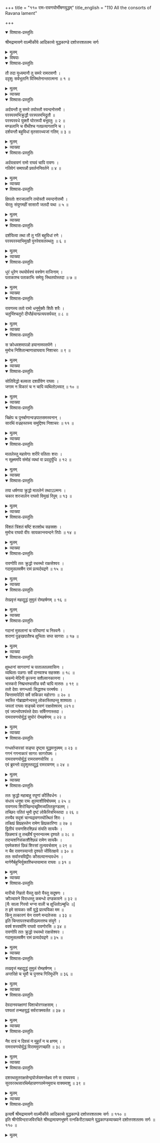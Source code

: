 +++
title = "११० राम-रावणयोर्भीषणयुद्धम्"
title_english = "110 All the consorts of Ravana lament"

+++

<details open><summary>विश्वास-प्रस्तुतिः</summary>

श्रीमद्रामायणे वाल्मीकीये आदिकाव्ये युद्धकाण्डे दशोत्तरशततमः सर्गः
</details>

<details><summary>मूलम्</summary>

श्रीमद्रामायणे वाल्मीकीये आदिकाव्ये युद्धकाण्डे दशोत्तरशततमः सर्गः
</details>

<details><summary>विषयाः</summary>

रामेण रावणस्यैकैकशिरश्छेदे पुनः पुनः शिरोन्तरप्ररोहे एकोत्तरशतवारं तावच्छिरसांछेदनम् ॥ १ ॥

</details>

<details open><summary>विश्वास-प्रस्तुतिः</summary>

तौ तदा युध्यमानौ तु समरे रामरावणौ ।  
ददृशुः सर्वभूतानि विस्मितेनान्तरात्मना ॥ १ ॥
</details>

<details><summary>मूलम्</summary>

तौ तदा युध्यमानौ तु समरे रामरावणौ ।  
ददृशुः सर्वभूतानि विस्मितेनान्तरात्मना ॥ १ ॥
</details>

<details><summary>व्याख्या</summary>

अथ रावणशिरश्छेदः – तौ तदेत्यादि ॥ समरे युद्धभूमौ । तदा उत्पातकाले । अन्तरात्मना अन्तःकरणेन उपलक्षितानि ॥ १ ॥
</details>

<details open><summary>विश्वास-प्रस्तुतिः</summary>

अर्दयन्तौ तु समरे तयोस्तौ स्यन्दनोत्तमौ ।  
परस्परमभिक्रुद्धौ परस्परमभिद्रुतौ ॥  
परस्परवधे युक्तौ घोररूपौ बभूवतुः ॥ २ ॥  
मण्डलानि च वीथीश्च गतप्रत्यागतानि च ।  
दर्शयन्तौ बहुविधां मृतसारथ्यजां गतिम् ॥ ३ ॥
</details>

<details><summary>मूलम्</summary>

अर्दयन्तौ तु समरे तयोस्तौ स्यन्दनोत्तमौ ।  
परस्परमभिक्रुद्धौ परस्परमभिद्रुतौ ॥  
परस्परवधे युक्तौ घोररूपौ बभूवतुः ॥ २ ॥  
मण्डलानि च वीथीश्च गतप्रत्यागतानि च ।  
दर्शयन्तौ बहुविधां मृतसारथ्यजां गतिम् ॥ ३ ॥
</details>

<details><summary>व्याख्या</summary>

अर्दयन्तावित्यादिसार्धश्लोकद्वय मेकान्वयम् ॥ अर्दयन्तौ परस्परं पीडयन्तौ । रथयोः क्रोधादिकं रथिकद्वारा । मण्डलानि मण्डलगतीः । गतप्रत्यागतानि शत्रुरथं प्रति गमनं गतं पुनः स्थानं प्रत्यागमनं प्रत्यागतं तयोरावृत्त्या बहुवचनं । एवंप्रकारेण बहुविधां सूतसारथ्यजां सूतस्य यत् सारथ्यं सारथिकर्म तज्जां । गतिं संचारं दर्शयन्तौ तयोः रथौ घोररूपौ बभूवतुः ॥ २-३ ॥
</details>

<details open><summary>विश्वास-प्रस्तुतिः</summary>

अर्दयन्रावणं रामो राघवं चापि रावणः ।  
गतिवेगं समापन्नौ प्रवर्तननिवर्तने ॥ ४ ॥
</details>

<details><summary>मूलम्</summary>

अर्दयन्रावणं रामो राघवं चापि रावणः ।  
गतिवेगं समापन्नौ प्रवर्तननिवर्तने ॥ ४ ॥
</details>

<details><summary>व्याख्या</summary>

रावणमर्दन् रामो राघवमर्दयन् रावणश्चोभौ प्रवर्तननिवर्तने तद्रूपं गतिवेगं समापन्नौ । बभूवतुरिति शेषः ॥ ४ ॥
</details>

<details open><summary>विश्वास-प्रस्तुतिः</summary>

क्षिपतोः शरजालानि तयोस्तौ स्यन्दनोत्तमौ ।  
चेरतुः संयुगमहीं सासारौ जलदौ यथा ॥ ५ ॥
</details>

<details><summary>मूलम्</summary>

क्षिपतोः शरजालानि तयोस्तौ स्यन्दनोत्तमौ ।  
चेरतुः संयुगमहीं सासारौ जलदौ यथा ॥ ५ ॥
</details>

<details><summary>व्याख्या</summary>

सासारौ सजलधारौ ॥ ५ ॥
</details>

<details open><summary>विश्वास-प्रस्तुतिः</summary>

दर्शयित्वा तथा तौ तु गतिं बहुविधां रणे ।  
परस्परस्याभिमुखौ पुनरेवावतस्थतुः ॥ ६ ॥
</details>

<details><summary>मूलम्</summary>

दर्शयित्वा तथा तौ तु गतिं बहुविधां रणे ।  
परस्परस्याभिमुखौ पुनरेवावतस्थतुः ॥ ६ ॥
</details>

<details><summary>व्याख्या</summary>

तथा गतिं पूर्वोक्तगतिभेदम् ॥ ६ ॥
</details>

<details open><summary>विश्वास-प्रस्तुतिः</summary>

धुरं धुरेण रथयोर्वक्त्रं वक्त्रेण वाजिनाम् ।  
पताकाश्च पताकाभिः समेयुः स्थितयोस्तदा ॥ ७ ॥
</details>

<details><summary>मूलम्</summary>

धुरं धुरेण रथयोर्वक्त्रं वक्त्रेण वाजिनाम् ।  
पताकाश्च पताकाभिः समेयुः स्थितयोस्तदा ॥ ७ ॥
</details>

<details><summary>व्याख्या</summary>

धुरं युगं । धुरेण । अकारान्तत्वमार्षं । स्थितयोः युद्धे गतिं बिना स्थितयोः । तयोरिति शेषः ॥ ७ ॥
</details>

<details open><summary>विश्वास-प्रस्तुतिः</summary>

रावणस्य ततो रामो धनुर्मुक्तैः शितैः शरैः ।  
चतुर्भिश्चतुरो दीप्तैर्हयान्प्रत्यपसर्पयत् ॥ ८ ॥
</details>

<details><summary>मूलम्</summary>

रावणस्य ततो रामो धनुर्मुक्तैः शितैः शरैः ।  
चतुर्भिश्चतुरो दीप्तैर्हयान्प्रत्यपसर्पयत् ॥ ८ ॥
</details>

<details><summary>व्याख्या</summary>

प्रत्यपसर्पयत् न्यवर्तयत् ॥ ८ ॥
</details>

<details open><summary>विश्वास-प्रस्तुतिः</summary>

स क्रोधवशमापन्नो हयानामपसर्पणे ।  
मुमोच निशितान्बाणान्राघवाय निशाचरः ॥ ९ ॥
</details>

<details><summary>मूलम्</summary>

स क्रोधवशमापन्नो हयानामपसर्पणे ।  
मुमोच निशितान्बाणान्राघवाय निशाचरः ॥ ९ ॥
</details>

<details><summary>व्याख्या</summary>

अपसर्पणे विषये ॥ ९ ॥
</details>

<details open><summary>विश्वास-प्रस्तुतिः</summary>

सोतिविद्धो बलवता दशग्रीवेण राघवः ।  
जगाम न विकारं च न चापि व्यथितोऽभवत् ॥ १० ॥
</details>

<details><summary>मूलम्</summary>

सोतिविद्धो बलवता दशग्रीवेण राघवः ।  
जगाम न विकारं च न चापि व्यथितोऽभवत् ॥ १० ॥
</details>

<details><summary>व्याख्या</summary>

विकारं वेदनासूचकमुखविकारम् ॥ १०॥
</details>

<details open><summary>विश्वास-प्रस्तुतिः</summary>

चिक्षेप च पुनर्बाणान्वज्रपातसमस्वनान् ।  
सारथिं वज्रहस्तस्य समुद्दिश्य निशाचरः ॥ ११ ॥
</details>

<details><summary>मूलम्</summary>

चिक्षेप च पुनर्बाणान्वज्रपातसमस्वनान् ।  
सारथिं वज्रहस्तस्य समुद्दिश्य निशाचरः ॥ ११ ॥
</details>

<details><summary>व्याख्या</summary>

वज्रपातोशनिपातः ॥ ११ ॥
</details>

<details open><summary>विश्वास-प्रस्तुतिः</summary>

मातलेस्तु महावेगाः शरीरे पतिताः शराः ।  
न सूक्ष्ममपि संमोहं व्यथां वा प्रददुर्युधि ॥ १२ ॥
</details>

<details><summary>मूलम्</summary>

मातलेस्तु महावेगाः शरीरे पतिताः शराः ।  
न सूक्ष्ममपि संमोहं व्यथां वा प्रददुर्युधि ॥ १२ ॥
</details>

<details><summary>व्याख्या</summary>

सूक्ष्मं अल्पम् ॥ १२ ॥
</details>

<details open><summary>विश्वास-प्रस्तुतिः</summary>

तया धर्षणया क्रुद्धो मातलेर्न तथाऽऽत्मनः ।  
चकार शरजालेन राघवो विमुखं रिपुम् ॥ १३ ॥
</details>

<details><summary>मूलम्</summary>

तया धर्षणया क्रुद्धो मातलेर्न तथाऽऽत्मनः ।  
चकार शरजालेन राघवो विमुखं रिपुम् ॥ १३ ॥
</details>

<details><summary>व्याख्या</summary>

यथा मातलेः तया धर्षणया क्रुद्धः तथा आत्मनो धर्षणया न क्रुद्धः । एवं क्रुद्धो रिपुं विमुखं चकार ॥ १३ ॥
</details>

<details open><summary>विश्वास-प्रस्तुतिः</summary>

विंशतं त्रिंशतं षष्टिं शतशोथ सहस्रशः ।  
मुमोच राघवो वीरः सायकान्स्यन्दने रिपोः ॥ १४ ॥
</details>

<details><summary>मूलम्</summary>

विंशतं त्रिंशतं षष्टिं शतशोथ सहस्रशः ।  
मुमोच राघवो वीरः सायकान्स्यन्दने रिपोः ॥ १४ ॥
</details>

<details><summary>व्याख्या</summary>

विंशतमिति ॥ इकारलोपश्छान्दसः ॥ १४ ॥
</details>

<details open><summary>विश्वास-प्रस्तुतिः</summary>

रावणोपि ततः क्रुद्धो रथस्थो राक्षसेश्वरः ।  
गदामुसलवर्षेण रामं प्रत्यर्दयद्रणे ॥ १५ ॥
</details>

<details><summary>मूलम्</summary>

रावणोपि ततः क्रुद्धो रथस्थो राक्षसेश्वरः ।  
गदामुसलवर्षेण रामं प्रत्यर्दयद्रणे ॥ १५ ॥
</details>

<details><summary>व्याख्या</summary>

रथस्थः रथे निश्चलतया स्थित इत्यर्थः ॥ १५ ॥
</details>

<details open><summary>विश्वास-प्रस्तुतिः</summary>

तेत्प्रवृत्तं महद्युद्धं तुमुलं रोमहर्षणम् ॥ १६ ॥
</details>

<details><summary>मूलम्</summary>

तेत्प्रवृत्तं महद्युद्धं तुमुलं रोमहर्षणम् ॥ १६ ॥
</details>

<details><summary>व्याख्या</summary>

तत्प्रवृत्तमित्यर्धमेकं वाक्यम् ॥ १६ ॥
</details>

<details open><summary>विश्वास-प्रस्तुतिः</summary>

गदानां मुसलानां च परिघाणां च निस्वनैः ।  
शराणां पुङ्खपातैश्च क्षुभिताः सप्त सागराः ॥ १७ ॥
</details>

<details><summary>मूलम्</summary>

गदानां मुसलानां च परिघाणां च निस्वनैः ।  
शराणां पुङ्खपातैश्च क्षुभिताः सप्त सागराः ॥ १७ ॥
</details>

<details><summary>व्याख्या</summary>

निस्वनैः वेगजैरिति शेषः ॥ १७ ॥
</details>

<details open><summary>विश्वास-प्रस्तुतिः</summary>

क्षुब्धानां सागराणां च पातालतलवासिनः ।  
व्यथिताः पन्नगाः सर्वे दानवाश्च सहस्रशः ॥ १८ ॥  
चकम्पे मेदिनी कृत्स्ना सशैलवनकानना ।  
भास्करो निष्प्रभश्चासीन्न ववौ चापि मारुतः ॥ १९ ॥  
ततो देवाः सगन्धर्वाः सिद्धाश्च परमर्षयः ।  
चिन्तामापेदिरे सर्वे सकिन्नर महोरगाः ॥ २० ॥  
स्वस्ति गोब्राह्मणेभ्यस्तु लोकास्तिष्ठन्तु शाश्वताः ।  
जयतां राघवः सङ्ख्ये रावणं राक्षसेश्वरम् ॥२१॥  
एवं जपन्तोपश्यंस्ते देवाः सर्षिगणास्तदा ।  
रामरावणयोर्युद्धं सुघोरं रोमहर्षणम् ॥ २२ ॥
</details>

<details><summary>मूलम्</summary>

क्षुब्धानां सागराणां च पातालतलवासिनः ।  
व्यथिताः पन्नगाः सर्वे दानवाश्च सहस्रशः ॥ १८ ॥  
चकम्पे मेदिनी कृत्स्ना सशैलवनकानना ।  
भास्करो निष्प्रभश्चासीन्न ववौ चापि मारुतः ॥ १९ ॥  
ततो देवाः सगन्धर्वाः सिद्धाश्च परमर्षयः ।  
चिन्तामापेदिरे सर्वे सकिन्नर महोरगाः ॥ २० ॥  
स्वस्ति गोब्राह्मणेभ्यस्तु लोकास्तिष्ठन्तु शाश्वताः ।  
जयतां राघवः सङ्ख्ये रावणं राक्षसेश्वरम् ॥२१॥  
एवं जपन्तोपश्यंस्ते देवाः सर्षिगणास्तदा ।  
रामरावणयोर्युद्धं सुघोरं रोमहर्षणम् ॥ २२ ॥
</details>

<details><summary>व्याख्या</summary>

क्षुब्धानामिति ॥ क्षुब्धेषु सागरेष्वित्यर्थः ॥ १८-२२ ॥
</details>

<details open><summary>विश्वास-प्रस्तुतिः</summary>

गन्धर्वाप्सरसां सङ्घा दृष्ट्वा युद्धमनूपमम् ॥ २३ ॥  
गगनं गगनाकारं सागरः सागरोपमः ।  
रामरावणयोर्युद्धं रामरावणयोरिव ॥  
एवं ब्रुवन्तो ददृशुस्तद्युद्धं रामरावणम् ॥ २४ ॥
</details>

<details><summary>मूलम्</summary>

गन्धर्वाप्सरसां सङ्घा दृष्ट्वा युद्धमनूपमम् ॥ २३ ॥  
गगनं गगनाकारं सागरः सागरोपमः ।  
रामरावणयोर्युद्धं रामरावणयोरिव ॥  
एवं ब्रुवन्तो ददृशुस्तद्युद्धं रामरावणम् ॥ २४ ॥
</details>

<details><summary>व्याख्या</summary>

गन्धर्वेति ॥ गन्धर्वाप्सरसामित्यर्धानन्तरं गगनं गगनाकारमिति श्लोकः । तदनन्तरं एवं ब्रुवन्त इत्यर्धं । गन्धर्वाप्सरसां संघाः अनूपमं अनुपमं युद्धं दृष्ट्वा गगनं गगनाकारमित्येवं ब्रुवन्तः सन्तः पुनर्ददृशुरित्यन्वयः । अनुपमत्वमेवाह-गगनमिति ॥ यथा गगनसागरयोः सदृशवस्त्वन्तराभावः तथा रामरावणयुद्धस्य सदृशं युद्धं किंचिन्नास्तीत्यर्थः । सदृशान्तरनिवृत्तिफलकोनन्वयालंकारः । रामरावणं रामरावणसंबन्धि ॥ २३-२४ ॥
</details>

<details open><summary>विश्वास-प्रस्तुतिः</summary>

ततः क्रुद्धो महाबाहू रघूणां कीर्तिवर्धनः ।  
संधाय धनुषा रामः क्षुरमाशीविषोपमम् ॥ २५ ॥  
रावणस्य शिरोच्छिन्दच्छ्रीमज्वलितकुण्डलम् ।  
तच्छिरः पतितं भूमौ दृष्टं लोकैस्त्रिभिस्तदा ॥ २६ ॥  
तस्यैव सदृशं चान्यद्रावणस्योत्थितं शिरः ।  
तत्क्षिप्रं क्षिप्रहस्तेन रामेण क्षिप्रकारिणा ॥ २७ ॥  
द्वितीयं रावणशिरश्छिन्नं संयति सायकैः ।  
छिन्नमात्रं तु तच्छीर्षं पुनरन्यत्स्म दृश्यते ॥ २८ ॥  
तदप्यशनिसंकाशैश्छिन्नं रामेण सायकैः ।  
एवमेकशतं छिन्नं शिरसां तुल्यवर्चसाम् ॥ २९ ॥  
न चैव रावणस्यान्तो दृश्यते जीवितक्षये ॥ ३० ॥  
ततः सर्वास्त्रविद्वीरः कौसल्यानन्दवर्धनः ।  
मार्गणैर्बहुभिर्युक्तश्चिन्तयामास राघवः ॥ ३१ ॥
</details>

<details><summary>मूलम्</summary>

ततः क्रुद्धो महाबाहू रघूणां कीर्तिवर्धनः ।  
संधाय धनुषा रामः क्षुरमाशीविषोपमम् ॥ २५ ॥  
रावणस्य शिरोच्छिन्दच्छ्रीमज्वलितकुण्डलम् ।  
तच्छिरः पतितं भूमौ दृष्टं लोकैस्त्रिभिस्तदा ॥ २६ ॥  
तस्यैव सदृशं चान्यद्रावणस्योत्थितं शिरः ।  
तत्क्षिप्रं क्षिप्रहस्तेन रामेण क्षिप्रकारिणा ॥ २७ ॥  
द्वितीयं रावणशिरश्छिन्नं संयति सायकैः ।  
छिन्नमात्रं तु तच्छीर्षं पुनरन्यत्स्म दृश्यते ॥ २८ ॥  
तदप्यशनिसंकाशैश्छिन्नं रामेण सायकैः ।  
एवमेकशतं छिन्नं शिरसां तुल्यवर्चसाम् ॥ २९ ॥  
न चैव रावणस्यान्तो दृश्यते जीवितक्षये ॥ ३० ॥  
ततः सर्वास्त्रविद्वीरः कौसल्यानन्दवर्धनः ।  
मार्गणैर्बहुभिर्युक्तश्चिन्तयामास राघवः ॥ ३१ ॥
</details>

<details><summary>व्याख्या</summary>

ततः क्रुद्ध इत्यादिसार्धश्लोकपञ्चकमेकं वाक्यम् ॥ क्षुरं क्षुराग्रबाणं । शिरः अच्छिन्दत् अच्छिनत् । एकवचनात्तदानीं रावण एकशिरा एव युद्धमकरोदिति गम्यते । अतएव वक्ष्यति- विक्षिप्य दीर्घौ निश्चेष्टौ भुजावङ्गदभूषितावित्यादिना । छिन्नमात्रं तु तच्छीर्षमिति । तच्छीर्षे छिन्ने तदानीमेवेत्यर्थः । एकशतं छिन्नं एकोत्तरशतवारं छिन्नमित्यर्थः । पुनः पुनः शिरश्छेदनं चिरतृषितशरतृष्णानिवृत्त्यर्थं । जीवितक्षये विषये, अन्तः अवधिः निश्चयो वा, न दृश्यते नादृश्यत ॥ २५ – ३१ ॥
</details>

<details open><summary>विश्वास-प्रस्तुतिः</summary>

मारीचो निहतो यैस्तु खरो यैस्तु सदूषणः ।  
क्रौञ्चावने विराधस्तु कबन्धो दण्डकावने ॥ ३२ ॥  
\[यैः साला गिरयो भग्ना वाली च क्षुधितोऽम्बुधिः ॥\]  
त इमे सायकाः सर्वे युद्धे प्रात्ययिका मम ॥  
किंनु तत्कारणं येन रावणे मन्दतेजसः ॥ ३३ ॥  
इति चिन्तापरश्चासीदप्रमत्तश्च संयुगे ।  
ववर्ष शरवर्षाणि राघवो रावणोरसि ॥ ३४ ॥  
रावणोपि ततः क्रुद्धो रथस्थो राक्षसेश्वरः ।  
गदामुसलवर्षेण रामं प्रत्यर्दयद्रणे ॥ ३५ ॥
</details>

<details><summary>मूलम्</summary>

मारीचो निहतो यैस्तु खरो यैस्तु सदूषणः ।  
क्रौञ्चावने विराधस्तु कबन्धो दण्डकावने ॥ ३२ ॥  
\[यैः साला गिरयो भग्ना वाली च क्षुधितोऽम्बुधिः ॥\]  
त इमे सायकाः सर्वे युद्धे प्रात्ययिका मम ॥  
किंनु तत्कारणं येन रावणे मन्दतेजसः ॥ ३३ ॥  
इति चिन्तापरश्चासीदप्रमत्तश्च संयुगे ।  
ववर्ष शरवर्षाणि राघवो रावणोरसि ॥ ३४ ॥  
रावणोपि ततः क्रुद्धो रथस्थो राक्षसेश्वरः ।  
गदामुसलवर्षेण रामं प्रत्यर्दयद्रणे ॥ ३५ ॥
</details>

<details><summary>व्याख्या</summary>

मारीच इत्यादिसार्धश्लोकद्वयमेकान्वयम् ॥ क्रौञ्चावने कबन्धः । दण्डकावने विराध इत्यन्वयः । प्रात्ययिकाः विश्वस्ताः । त इमे रावणे विषये मन्दतेजसः अल्पशक्तिकाः । अभवन् । तत्कारणं किं नु न जानामीति शेषः ॥ ३२-३५ ॥
</details>

<details open><summary>विश्वास-प्रस्तुतिः</summary>

तत्प्रवृत्तं महद्युद्धं तुमुलं रोमहर्षणम् ।  
अन्तरिक्षे च भूमौ च पुनश्च गिरिमूर्धनि ॥ ३६ ॥
</details>

<details><summary>मूलम्</summary>

तत्प्रवृत्तं महद्युद्धं तुमुलं रोमहर्षणम् ।  
अन्तरिक्षे च भूमौ च पुनश्च गिरिमूर्धनि ॥ ३६ ॥
</details>

<details><summary>व्याख्या</summary>

त्रिकूटशिखरे युध्यतोस्तयोराग्रहकृतगतिवशेन अन्तरिक्षे भूमौ च पुनश्च गिरिमूर्धनि त्रिकूटशिखरे च तन्महद्युद्धं प्रवृत्तमित्यर्थः ॥ ३६ ॥
</details>

<details open><summary>विश्वास-प्रस्तुतिः</summary>

देवदानवयक्षाणां पिशाचोरगरक्षसाम् ।  
पश्यतां तन्महयुद्धं सर्वरात्रमवर्तत ॥ ३७ ॥
</details>

<details><summary>मूलम्</summary>

देवदानवयक्षाणां पिशाचोरगरक्षसाम् ।  
पश्यतां तन्महयुद्धं सर्वरात्रमवर्तत ॥ ३७ ॥
</details>

<details><summary>व्याख्या</summary>

देवदानवेति ॥ यस्य च भावेन इति भावलक्षणे षष्ठी । सर्वरात्रं अहोरात्रमित्यर्थः । सप्तरात्रमित्यपपाठः । वक्ष्यमाणदिनसंख्याविरोधात् । यद्वा सर्वरात्रमित्यपपाठः। सप्तरात्रमित्येव सम्यक्पाठः । फाल्गुन चतुर्दश्यां हनुमता लङ्कादाहः । पौर्णमास्यां रामस्य समुद्रतीरप्राप्तिः। प्रथमाद्वितीयातृतीयासु दुर्भशयनं । अष्टम्यां सुवेलारोहणं । नवम्यां युद्धारम्भ इति सप्तरात्रं रामरावणयुद्धमिति । इदं च इतस्तु नवमेहनीत्यत्र विस्तृतम् ॥ ३७ ॥
</details>

<details open><summary>विश्वास-प्रस्तुतिः</summary>

नैव रात्रं न दिवसं न मुहूर्तं न च क्षणम् ।  
रामरावणयोर्युद्धं विराममुपगच्छति ॥ ३८ ॥
</details>

<details><summary>मूलम्</summary>

नैव रात्रं न दिवसं न मुहूर्तं न च क्षणम् ।  
रामरावणयोर्युद्धं विराममुपगच्छति ॥ ३८ ॥
</details>

<details><summary>व्याख्या</summary>

नैवरात्रमिति । कालाध्वनोरत्यन्तसंयोगे इति द्वितीया ॥ ३८ ॥
</details>

<details open><summary>विश्वास-प्रस्तुतिः</summary>

दशरथसुतराक्षसेन्द्रयोर्जयमनवेक्ष्य रणे स राघवस्य ।  
सुरवररथसारथिर्महान्रणगतमेनमुवाच वाक्यमाशु ॥ ३९ ॥
</details>

<details><summary>मूलम्</summary>

दशरथसुतराक्षसेन्द्रयोर्जयमनवेक्ष्य रणे स राघवस्य ।  
सुरवररथसारथिर्महान्रणगतमेनमुवाच वाक्यमाशु ॥ ३९ ॥
</details>

<details><summary>व्याख्या</summary>

दशरथेति । निर्धारणे षष्ठी । दशरथसुतराक्षसेन्द्रयोः रामरावणयोर्मध्ये । राघवस्य जयमनवेक्ष्य महान् महाबुद्धिरित्यर्थः । सुरवररथसारथिः एनं रामं उवाच ॥ ३९ ॥
</details>

<details open><summary>विश्वास-प्रस्तुतिः</summary>

इत्यार्षे श्रीमद्रामायणे वाल्मीकीये आदिकाव्ये युद्धकाण्डे दशोत्तरशततमः सर्गः ॥ ११० ॥  
इति श्रीगोविन्दराजविरचिते श्रीमद्रामायणभूषणे रत्नकिरीटाख्याने युद्धकाण्डव्याख्याने दशोत्तरशततमः सर्गः ॥ ११० ॥
</details>

<details><summary>मूलम्</summary>

इत्यार्षे श्रीमद्रामायणे वाल्मीकीये आदिकाव्ये युद्धकाण्डे दशोत्तरशततमः सर्गः ॥ ११० ॥  
इति श्रीगोविन्दराजविरचिते श्रीमद्रामायणभूषणे रत्नकिरीटाख्याने युद्धकाण्डव्याख्याने दशोत्तरशततमः सर्गः ॥ ११० ॥
</details>

